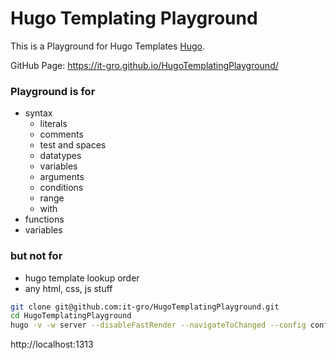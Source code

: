 # Hugo Templating Playground

This is a Playground for Hugo Templates [Hugo](https://gohugo.io/).

GitHub Page: https://it-gro.github.io/HugoTemplatingPlayground/

### Playground is for

* syntax
  * literals
  * comments
  * test and spaces
  * datatypes
  * variables
  * arguments
  * conditions
  * range
  * with
* functions
* variables

### but not for

* hugo template lookup order
* any html, css, js stuff


```bash
git clone git@github.com:it-gro/HugoTemplatingPlayground.git
cd HugoTemplatingPlayground
hugo -v -w server --disableFastRender --navigateToChanged --config config.toml,config.local.toml
```

http://localhost:1313

